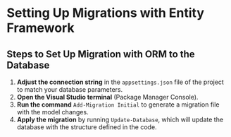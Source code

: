 # Setting Up Migrations with Entity Framework

## Steps to Set Up Migration with ORM to the Database

1. **Adjust the connection string** in the `appsettings.json` file of the project to match your database parameters.
2. **Open the Visual Studio terminal** (Package Manager Console).
3. **Run the command** `Add-Migration Initial` to generate a migration file with the model changes.
4. **Apply the migration** by running `Update-Database`, which will update the database with the structure defined in the code.
